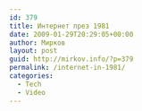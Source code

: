 ```yaml
---
id: 379
title: Интернет през 1981
date: 2009-01-29T20:29:05+00:00
author: Мирков
layout: post
guid: http://mirkov.info/?p=379
permalink: /internet-in-1981/
categories:
  - Tech
  - Video
---
```

